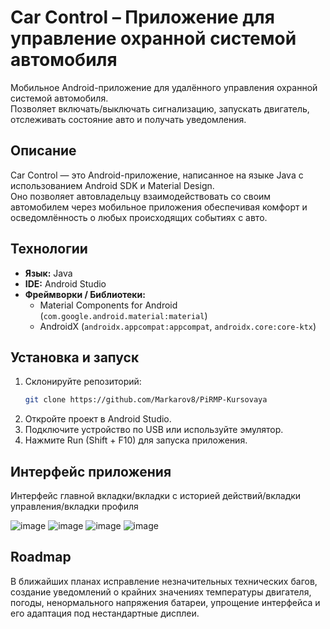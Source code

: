 # Car Control – Приложение для управление охранной системой автомобиля
Мобильное Android-приложение для удалённого управления охранной системой автомобиля.  
Позволяет включать/выключать сигнализацию, запускать двигатель, отслеживать состояние авто и получать уведомления.



## Описание

Car Control — это Android-приложение, написанное на языке Java с использованием Android SDK и Material Design.  
Оно позволяет автовладельцу взаимодействовать со своим автомобилем через мобильное приложения обеспечивая комфорт и осведомлённость о любых происходящих событиях с авто.



## Технологии

- **Язык:** Java
- **IDE:** Android Studio
- **Фреймворки / Библиотеки:**
  - Material Components for Android (`com.google.android.material:material`)
  - AndroidX (`androidx.appcompat:appcompat`, `androidx.core:core-ktx`)



## Установка и запуск

1. Склонируйте репозиторий:
   ```bash
   git clone https://github.com/Markarov8/PiRMP-Kursovaya
2. Откройте проект в Android Studio.
3. Подключите устройство по USB или используйте эмулятор.
4. Нажмите Run (Shift + F10) для запуска приложения.




##  Интерфейс приложения

Интерфейс главной вкладки/вкладки с историей действий/вкладки управления/вкладки профиля

![image](https://github.com/user-attachments/assets/511c9d67-c055-4305-b722-717f21001936)
![image](https://github.com/user-attachments/assets/9b3f937e-cc68-4ead-9893-c6d5f539939d)
![image](https://github.com/user-attachments/assets/08cbc412-58b9-4fbc-bcc0-72b5011bc959)
![image](https://github.com/user-attachments/assets/f10148c6-396c-45dd-8123-77e8316325f4)



## Roadmap

В ближайших планах исправление незначительных технических багов, создание уведомлений о крайних значениях температуры двигателя, погоды, ненормального напряжения батареи, упрощение интерфейса и его адаптация под нестандартные дисплеи. 

